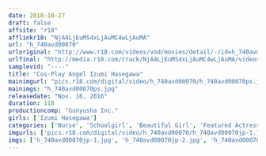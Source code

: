 ```yaml
---
date: 2018-10-27
draft: false
affsite: "r18"
afflinkr18: "NjA4LjEuMS4xLjAuMC4wLjAuMA"
url: "h_740avd00070"
urloriginal: "http://www.r18.com/videos/vod/movies/detail/-/id=h_740avd00070"
urlfinal: "http://media.r18.com/track/NjA4LjEuMS4xLjAuMC4wLjAuMA/videos/vod/movies/detail/-/id=h_740avd00070"
samplevid: "----"
title: "Cos-Play Angel Izumi Hasegawa"
mainimgurl: "pics.r18.com/digital/video/h_740avd00070/h_740avd00070ps.jpg"
mainimgs: "h_740avd00070ps.jpg"
releasedate: "Nov. 16, 2016"
duration: 118
productioncomp: "Gunyusha Inc."
girls: ['Izumi Hasegawa']
categories: ['Nurse', 'Schoolgirl', 'Beautiful Girl', 'Featured Actress', 'Cosplay']
imgurls: ['pics.r18.com/digital/video/h_740avd00070/h_740avd00070jp-1.jpg', 'pics.r18.com/digital/video/h_740avd00070/h_740avd00070jp-2.jpg', 'pics.r18.com/digital/video/h_740avd00070/h_740avd00070jp-3.jpg', 'pics.r18.com/digital/video/h_740avd00070/h_740avd00070jp-4.jpg', 'pics.r18.com/digital/video/h_740avd00070/h_740avd00070jp-5.jpg', 'pics.r18.com/digital/video/h_740avd00070/h_740avd00070jp-6.jpg', 'pics.r18.com/digital/video/h_740avd00070/h_740avd00070jp-7.jpg', 'pics.r18.com/digital/video/h_740avd00070/h_740avd00070jp-8.jpg', 'pics.r18.com/digital/video/h_740avd00070/h_740avd00070jp-9.jpg', 'pics.r18.com/digital/video/h_740avd00070/h_740avd00070jp-10.jpg', 'pics.r18.com/digital/video/h_740avd00070/h_740avd00070jp-11.jpg', 'pics.r18.com/digital/video/h_740avd00070/h_740avd00070jp-12.jpg', 'pics.r18.com/digital/video/h_740avd00070/h_740avd00070jp-13.jpg', 'pics.r18.com/digital/video/h_740avd00070/h_740avd00070jp-14.jpg', 'pics.r18.com/digital/video/h_740avd00070/h_740avd00070jp-15.jpg', 'pics.r18.com/digital/video/h_740avd00070/h_740avd00070jp-16.jpg', 'pics.r18.com/digital/video/h_740avd00070/h_740avd00070jp-17.jpg', 'pics.r18.com/digital/video/h_740avd00070/h_740avd00070jp-18.jpg', 'pics.r18.com/digital/video/h_740avd00070/h_740avd00070jp-19.jpg', 'pics.r18.com/digital/video/h_740avd00070/h_740avd00070jp-20.jpg']
imgs: ['h_740avd00070jp-1.jpg', 'h_740avd00070jp-2.jpg', 'h_740avd00070jp-3.jpg', 'h_740avd00070jp-4.jpg', 'h_740avd00070jp-5.jpg', 'h_740avd00070jp-6.jpg', 'h_740avd00070jp-7.jpg', 'h_740avd00070jp-8.jpg', 'h_740avd00070jp-9.jpg', 'h_740avd00070jp-10.jpg', 'h_740avd00070jp-11.jpg', 'h_740avd00070jp-12.jpg', 'h_740avd00070jp-13.jpg', 'h_740avd00070jp-14.jpg', 'h_740avd00070jp-15.jpg', 'h_740avd00070jp-16.jpg', 'h_740avd00070jp-17.jpg', 'h_740avd00070jp-18.jpg', 'h_740avd00070jp-19.jpg', 'h_740avd00070jp-20.jpg']
---
```

